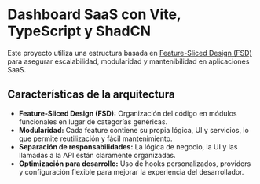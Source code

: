 # Dashboard SaaS con Vite, TypeScript y ShadCN

Este proyecto utiliza una estructura basada en [Feature-Sliced Design (FSD)]("https://feature-sliced.design/") para asegurar escalabilidad, modularidad y mantenibilidad en aplicaciones SaaS.

## Características de la arquitectura

-   **Feature-Sliced Design (FSD):** Organización del código en módulos funcionales en lugar de categorías genéricas.
-   **Modularidad:** Cada feature contiene su propia lógica, UI y servicios, lo que permite reutilización y fácil mantenimiento.
-   **Separación de responsabilidades:** La lógica de negocio, la UI y las llamadas a la API están claramente organizadas.
-   **Optimización para desarrollo:** Uso de hooks personalizados, providers y configuración flexible para mejorar la experiencia del desarrollador.